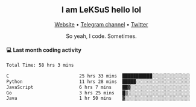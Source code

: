 <h2 align="center">I am LeKSuS hello lol</h2>
<div align="center">
  <a href="https://leksus.net">Website</a> •
  <a href="https://t.me/leksus_was_here">Telegram channel</a> •
  <a href="https://twitter.com/___LeKSuS___">Twitter</a>
</div>
<p align="center">So yeah, I code. Sometimes.</p>

#### :computer: Last month coding activity
<!--START_SECTION:waka-->

```txt
Total Time: 58 hrs 3 mins

C                          25 hrs 33 mins  ███████████░░░░░░░░░░░░░░   43.94 %
Python                     11 hrs 28 mins  █████░░░░░░░░░░░░░░░░░░░░   19.73 %
JavaScript                 6 hrs 7 mins    ██▓░░░░░░░░░░░░░░░░░░░░░░   10.54 %
Go                         3 hrs 25 mins   █▒░░░░░░░░░░░░░░░░░░░░░░░   05.90 %
Java                       1 hr 50 mins    ▓░░░░░░░░░░░░░░░░░░░░░░░░   03.16 %
```

<!--END_SECTION:waka-->

<!-- flag{4_l0t_0f_1nter35t1ng_th1ng5_4r3_1n_publ1c_d0m41n} -->
